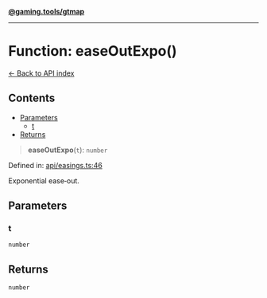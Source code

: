 [**@gaming.tools/gtmap**](README.md)

***

# Function: easeOutExpo()

[← Back to API index](./README.md)

## Contents

- [Parameters](#parameters)
  - [t](#t)
- [Returns](#returns)

> **easeOutExpo**(`t`): `number`

Defined in: [api/easings.ts:46](https://github.com/gamingtools/gt-map/blob/a614a9d52dc2e3002effbc8d9f1a71b2ca6e5b74/packages/gtmap/src/api/easings.ts#L46)

Exponential ease‑out.

## Parameters

### t

`number`

## Returns

`number`
